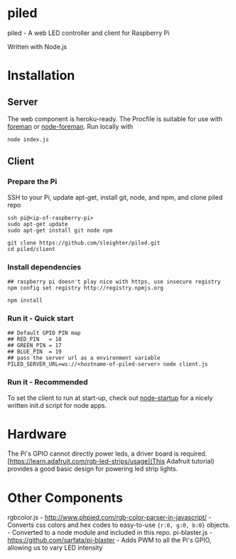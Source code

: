 # piled
piled - A web LED controller and client for Raspberry Pi

Written with Node.js

# Installation
## Server
The web component is heroku-ready. The Procfile is suitable for use with [foreman](https://github.com/ddollar/foreman) or [node-foreman](https://github.com/strongloop/node-foreman).
Run locally with
```
node index.js
```

## Client
### Prepare the Pi
SSH to your Pi, update apt-get, install git, node, and npm, and clone piled repo
```
ssh pi@<ip-of-raspberry-pi>
sudo apt-get update
sudo apt-get install git node npm

git clone https://github.com/sleighter/piled.git
cd piled/client
```
### Install dependencies
```
## raspberry pi doesn't play nice with https, use insecure registry
npm config set registry http://registry.npmjs.org

npm install
```

### Run it - Quick start
```
## Default GPIO PIN map
## RED_PIN   = 18
## GREEN_PIN = 17
## BLUE_PIN  = 19
## pass the server url as a environment variable
PILED_SERVER_URL=ws://<hostname-of-piled-server> node client.js
```

### Run it - Recommended
To set the client to run at start-up, check out [node-startup](https://github.com/chovy/node-startup) for a nicely written init.d script for node apps.

# Hardware
The Pi's GPIO cannot directly power leds, a driver board is required. [https://learn.adafruit.com/rgb-led-strips/usage](This Adafruit tutorial) provides a good basic design for powering led strip lights.

# Other Components
rgbcolor.js - http://www.phpied.com/rgb-color-parser-in-javascript/ - Converts css colors and hex codes to easy-to-use `{r:0, g:0, b:0}` objects. - Converted to a node module and included in this repo.
pi-blaster.js - https://github.com/sarfata/pi-blaster - Adds PWM to all the Pi's GPIO, allowing us to vary LED intensity

